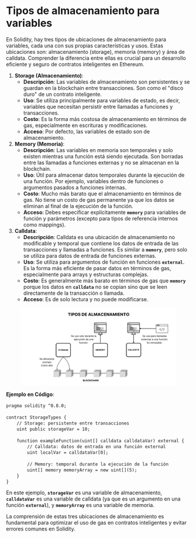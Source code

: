 # Tipos de almacenamiento para variables

En Solidity, hay tres tipos de ubicaciones de almacenamiento para variables, cada una con sus propias características y usos. Estas ubicaciones son: almacenamiento (storage), memoria (memory) y área de calldata. Comprender la diferencia entre ellas es crucial para un desarrollo eficiente y seguro de contratos inteligentes en Ethereum.

1. **Storage (Almacenamiento)**:
   * **Descripción**: Las variables de almacenamiento son persistentes y se guardan en la blockchain entre transacciones. Son como el "disco duro" de un contrato inteligente.
   * **Uso**: Se utiliza principalmente para variables de estado, es decir, variables que necesitan persistir entre llamadas a funciones y transacciones.
   * **Costo**: Es la forma más costosa de almacenamiento en términos de gas, especialmente en escrituras y modificaciones.
   * **Acceso**: Por defecto, las variables de estado son de almacenamiento.
2. **Memory (Memoria)**:
   * **Descripción**: Las variables en memoria son temporales y solo existen mientras una función está siendo ejecutada. Son borradas entre las llamadas a funciones externas y no se almacenan en la blockchain.
   * **Uso**: Útil para almacenar datos temporales durante la ejecución de una función. Por ejemplo, variables dentro de funciones o argumentos pasados a funciones internas.
   * **Costo**: Mucho más barato que el almacenamiento en términos de gas. No tiene un costo de gas permanente ya que los datos se eliminan al final de la ejecución de la función.
   * **Acceso**: Debes especificar explícitamente **`memory`** para variables de función y parámetros (excepto para tipos de referencia internos como mappings).
3. **Calldata**:
   * **Descripción**: Calldata es una ubicación de almacenamiento no modificable y temporal que contiene los datos de entrada de las transacciones y llamadas a funciones. Es similar a **`memory`**, pero solo se utiliza para datos de entrada de funciones externas.
   * **Uso**: Se utiliza para argumentos de función en funciones **`external`**. Es la forma más eficiente de pasar datos en términos de gas, especialmente para arrays y estructuras complejas.
   * **Costo**: Es generalmente más barato en términos de gas que **`memory`** porque los datos en **`calldata`** no se copian sino que se leen directamente de la transacción o llamada.
   * **Acceso**: Es de solo lectura y no puede modificarse.

<figure><img src="../../.gitbook/assets/Tipos de almacenamiento (2).png" alt=""><figcaption></figcaption></figure>

**Ejemplo en Código**:

```solidity
pragma solidity ^0.8.0;

contract StorageTypes {
    // Storage: persistente entre transacciones
    uint public storageVar = 10;

    function exampleFunction(uint[] calldata calldataVar) external {
        // Calldata: datos de entrada en una función external
        uint localVar = calldataVar[0];

        // Memory: temporal durante la ejecución de la función
        uint[] memory memoryArray = new uint[](5);
    }
}
```

En este ejemplo, **`storageVar`** es una variable de almacenamiento, **`calldataVar`** es una variable de calldata (ya que es un argumento en una función **`external`**), y **`memoryArray`** es una variable de memoria.

La comprensión de estas tres ubicaciones de almacenamiento es fundamental para optimizar el uso de gas en contratos inteligentes y evitar errores comunes en Solidity.
